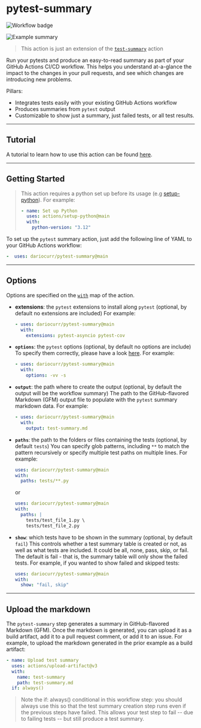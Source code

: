 # pytest-summary

![Workflow badge](https://github.com/dariocurr/pytest-summary/actions/workflows/validate_action.yml/badge.svg)

![Example summary](https://user-images.githubusercontent.com/48800335/171606700-86ff892f-11d6-43e9-8f8c-ef9b1e459d3a.png)

> This action is just an extension of the [`test-summary`](https://github.com/test-summary) action

Run your pytests and produce an easy-to-read summary as part of your GitHub Actions CI/CD workflow.
This helps you understand at-a-glance the impact to the changes in your pull requests, and see which changes are introducing new problems.

Pillars:

* Integrates tests easily with your existing GitHub Actions workflow
* Produces summaries from `pytest` output
* Customizable to show just a summary, just failed tests, or all test results.

---

## Tutorial

A tutorial to learn how to use this action can be found [here](https://dariocurr.medium.com/show-a-helpful-pytest-summary-on-github-actions-2351faa92fe).

---

## Getting Started

> This action requires a python set up before its usage (e.g [setup-python](https://github.com/actions/setup-python)).
>For example:
>
>```yaml
>- name: Set up Python
>   uses: actions/setup-python@main
>   with:
>     python-version: "3.12"
>```

To set up the `pytest` summary action, just add the following line of YAML to your GitHub Actions workflow:

```yaml
-  uses: dariocurr/pytest-summary@main
```

---

## Options

Options are specified on the [`with`](https://docs.github.com/en/actions/using-workflows/workflow-syntax-for-github-actions#jobsjob_idstepswith) map of the action.

* **extensions**: the `pytest` extensions to install along `pytest` (optional, by default no extensions are included)
For example:

    ```yaml
    - uses: dariocurr/pytest-summary@main
      with:
        extensions: pytest-asyncio pytest-cov
    ```

* **`options`**: the `pytest` options (optional, by default no options are include)
To specify them correctly, please have a look [here](https://docs.pytest.org). For example:

    ```yaml
    - uses: dariocurr/pytest-summary@main
      with:
        options: -vv -s
    ```

* **`output`**: the path where to create the output (optional, by default the output will be the workflow summary)
  The path to the GitHub-flavored Markdown (GFM) output file to populate with the `pytest` summary markdown data. For example:

    ```yaml
    - uses: dariocurr/pytest-summary@main
      with:
        output: test-summary.md
    ```

* **`paths`**: the path to the folders or files containing the tests (optional, by default `tests`)
  You can specify glob patterns, including `**` to match the pattern recursively or specify multiple test paths on multiple lines. For example:

    ```yaml
    uses: dariocurr/pytest-summary@main
    with:
      paths: tests/**.py
    ```

    or

    ```yaml
    uses: dariocurr/pytest-summary@main
    with:
      paths: |
        tests/test_file_1.py \
        tests/test_file_2.py
    ```

* **`show`**:  which tests have to be shown in the summary (optional, by default `fail`)
  This controls whether a test summary table is created or not, as well as what tests are included. It could be all, none, pass, skip, or fail. The default is fail - that is, the summary table will only show the failed tests. For example, if you wanted to show failed and skipped tests:

    ```yaml
    uses: dariocurr/pytest-summary@main
    with:
      show: "fail, skip"
    ```

---

## Upload the markdown

The `pytest-summary` step generates a summary in GitHub-flavored Markdown (GFM).
Once the markdown is generated, you can upload it as a build artifact, add it to a pull request comment, or add it to an issue.
For example, to upload the markdown generated in the prior example as a build artifact:

```yaml
- name: Upload test summary
  uses: actions/upload-artifact@v3
  with:
    name: test-summary
    path: test-summary.md
  if: always()
```

> Note the if: always() conditional in this workflow step: you should always use this so that the test summary creation step runs even if the previous steps have failed. This allows your test step to fail -- due to failing tests -- but still produce a test summary.
